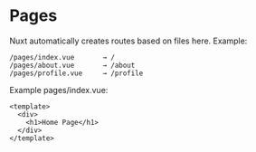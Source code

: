 # Pages

Nuxt automatically creates routes based on files here.
Example:

```
/pages/index.vue       → /
/pages/about.vue       → /about
/pages/profile.vue     → /profile
```

Example pages/index.vue:

```
<template>
  <div>
    <h1>Home Page</h1>
  </div>
</template>
```
